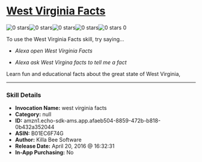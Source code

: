 # [West Virginia Facts](http://alexa.amazon.com/#skills/amzn1.echo-sdk-ams.app.afaeb504-8859-472b-b818-0b432a352044)
![0 stars](../../images/ic_star_border_black_18dp_1x.png)![0 stars](../../images/ic_star_border_black_18dp_1x.png)![0 stars](../../images/ic_star_border_black_18dp_1x.png)![0 stars](../../images/ic_star_border_black_18dp_1x.png)![0 stars](../../images/ic_star_border_black_18dp_1x.png) 0

To use the West Virginia Facts skill, try saying...

* *Alexa open West Virginia Facts*

* *Alexa ask West Virgina facts to tell me a fact*

Learn fun and educational facts about the great state of West Virginia,

***

### Skill Details

* **Invocation Name:** west virginia facts
* **Category:** null
* **ID:** amzn1.echo-sdk-ams.app.afaeb504-8859-472b-b818-0b432a352044
* **ASIN:** B01EC6F74G
* **Author:** Killa Bee Software
* **Release Date:** April 20, 2016 @ 16:32:31
* **In-App Purchasing:** No
